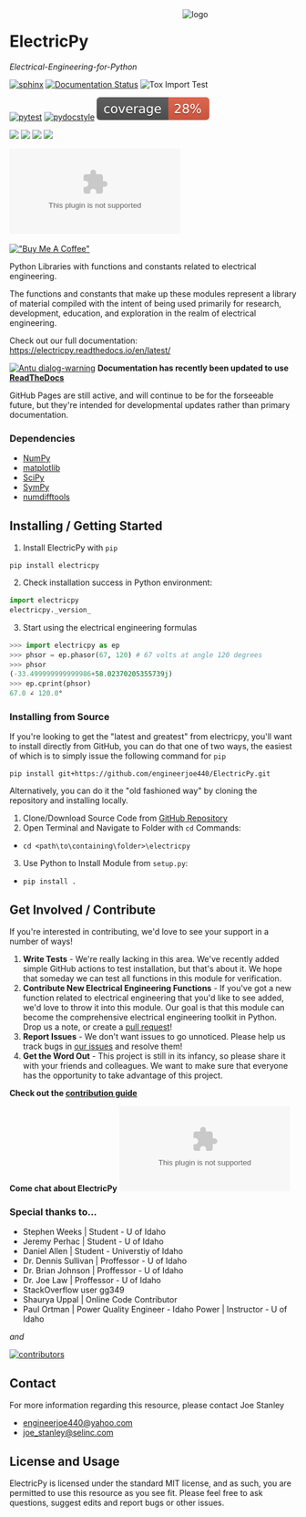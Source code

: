 <a href="https://electricpy.readthedocs.io/en/latest/">
  <img src="https://raw.githubusercontent.com/engineerjoe440/ElectricPy/master/logo/ElectricpyLogo.svg" width="200" alt="logo" align="right">
</a>

# ElectricPy

*Electrical-Engineering-for-Python*

[![sphinx](https://github.com/engineerjoe440/ElectricPy/actions/workflows/sphinx-build.yml/badge.svg?branch=master)](https://github.com/engineerjoe440/ElectricPy/actions/workflows/sphinx-build.yml)
[![Documentation Status](https://readthedocs.org/projects/electricpy/badge/?version=latest)](https://electricpy.readthedocs.io/en/latest/?badge=latest)
![Tox Import Test](https://github.com/engineerjoe440/ElectricPy/workflows/Tox%20Tests/badge.svg)

[![pytest](https://github.com/engineerjoe440/ElectricPy/actions/workflows/pytest.yml/badge.svg?branch=master)](https://github.com/engineerjoe440/ElectricPy/actions/workflows/pytest.yml)
[![pydocstyle](https://github.com/engineerjoe440/ElectricPy/actions/workflows/pydocstyle.yml/badge.svg?branch=master)](https://github.com/engineerjoe440/ElectricPy/actions/workflows/pydocstyle.yml)
![Coverage](https://raw.githubusercontent.com/engineerjoe440/ElectricPy/gh-pages/coverage.svg)

[![](https://img.shields.io/pypi/v/electricpy.svg?color=blue&logo=pypi&logoColor=white)](https://pypi.org/project/electricpy/)
[![](https://pepy.tech/badge/electricpy)](https://pepy.tech/project/electricpy)
[![](https://img.shields.io/github/stars/engineerjoe440/electricpy?logo=github)](https://github.com/engineerjoe440/electricpy/)
[![](https://img.shields.io/pypi/l/electricpy.svg?color=blue)](https://github.com/engineerjoe440/electricpy/blob/master/LICENSE.txt)

![Matrix](https://img.shields.io/matrix/electricpy:stanleysolutionsn.com?label=Matrix%20Chat&logo=matrix&server_fqdn=matrix.stanleysolutionsnw.com&style=for-the-badge)

[!["Buy Me A Coffee"](https://www.buymeacoffee.com/assets/img/custom_images/orange_img.png)](https://www.buymeacoffee.com/engineerjoe440)


Python Libraries with functions and constants related to electrical engineering.

The functions and constants that make up these modules represent a library of
material compiled with the intent of being used primarily for research,
development, education, and exploration in the realm of electrical engineering.

Check out our full documentation: https://electricpy.readthedocs.io/en/latest/

<a title="Fabián Alexis, CC BY-SA 3.0 &lt;https://creativecommons.org/licenses/by-sa/3.0&gt;, via Wikimedia Commons" href="https://commons.wikimedia.org/wiki/File:Antu_dialog-warning.svg"><img width="25px" alt="Antu dialog-warning" src="https://upload.wikimedia.org/wikipedia/commons/thumb/f/f7/Antu_dialog-warning.svg/512px-Antu_dialog-warning.svg.png"></a> **Documentation has recently been updated to use [ReadTheDocs](https://readthedocs.org/)**

GitHub Pages are still active, and will continue to be for the forseeable
future, but they're intended for developmental updates rather than primary
documentation.

### Dependencies

- [NumPy](https://numpy.org/)
- [matplotlib](https://matplotlib.org/)
- [SciPy](https://scipy.org/)
- [SymPy](https://www.sympy.org/en/index.html)
- [numdifftools](https://numdifftools.readthedocs.io/en/latest/)


## Installing / Getting Started

1. Install ElectricPy with `pip`

```
pip install electricpy
```
  
2. Check installation success in Python environment:

```python
import electricpy
electricpy._version_
```

3. Start using the electrical engineering formulas

```python
>>> import electricpy as ep
>>> phsor = ep.phasor(67, 120) # 67 volts at angle 120 degrees
>>> phsor
(-33.499999999999986+58.02370205355739j)
>>> ep.cprint(phsor)
67.0 ∠ 120.0°
```

### Installing from Source

If you're looking to get the "latest and greatest" from electricpy, you'll want
to install directly from GitHub, you can do that one of two ways, the easiest of
which is to simply issue the following command for `pip`

```
pip install git+https://github.com/engineerjoe440/ElectricPy.git
```

Alternatively, you can do it the "old fashioned way" by cloning the repository
and installing locally.

1. Clone/Download Source Code from [GitHub Repository](https://github.com/engineerjoe440/ElectricPy)
2. Open Terminal and Navigate to Folder with `cd` Commands:
  - `cd <path\to\containing\folder>\electricpy`
3. Use Python to Install Module from `setup.py`:
  - `pip install .`


## Get Involved / Contribute

If you're interested in contributing, we'd love to see your support in a number
of ways!

1. **Write Tests** - We're really lacking in this area. We've recently added
simple GitHub actions to test installation, but that's about it. We hope that
someday we can test all functions in this module for verification.
2. **Contribute New Electrical Engineering Functions** - If you've got a new
function related to electrical engineering that you'd like to see added, we'd
love to throw it into this module. Our goal is that this module can become the
comprehensive electrical engineering toolkit in Python. Drop us a note, or
create a [pull request](https://github.com/engineerjoe440/ElectricPy/pulls)!
3. **Report Issues** - We don't want issues to go unnoticed. Please help us
track bugs in [our issues](https://github.com/engineerjoe440/ElectricPy/issues)
and resolve them!
4. **Get the Word Out** - This project is still in its infancy, so please share
it with your friends and colleagues. We want to make sure that everyone has the
opportunity to take advantage of this project.

**Check out the [contribution guide](https://github.com/engineerjoe440/ElectricPy/blob/master/CONTRIBUTING.md)**

**Come chat about ElectricPy**
![Matrix](https://img.shields.io/matrix/electricpy:stanleysolutionsn.com?label=Matrix%20Chat&logo=matrix&server_fqdn=matrix.stanleysolutionsnw.com&style=for-the-badge)

### Special thanks to...

- Stephen Weeks | Student - U of Idaho
- Jeremy Perhac | Student - U of Idaho
- Daniel Allen | Student - Universtiy of Idaho
- Dr. Dennis Sullivan | Proffessor - U of Idaho
- Dr. Brian Johnson | Proffessor - U of Idaho
- Dr. Joe Law | Proffessor - U of Idaho
- StackOverflow user gg349
- Shaurya Uppal | Online Code Contributor
- Paul Ortman | Power Quality Engineer - Idaho Power | Instructor - U of Idaho

*and*

<a href="https://github.com/engineerjoe440/electricpy/graphs/contributors">
  <img src="https://contrib.rocks/image?repo=engineerjoe440/electricpy" alt="contributors">
</a>

## Contact

For more information regarding this resource, please contact Joe Stanley

- <engineerjoe440@yahoo.com>
- <joe_stanley@selinc.com>

## License and Usage

ElectricPy is licensed under the standard MIT license, and as such, you are
permitted to use this resource as you see fit. Please feel free to ask
questions, suggest edits and report bugs or other issues.

